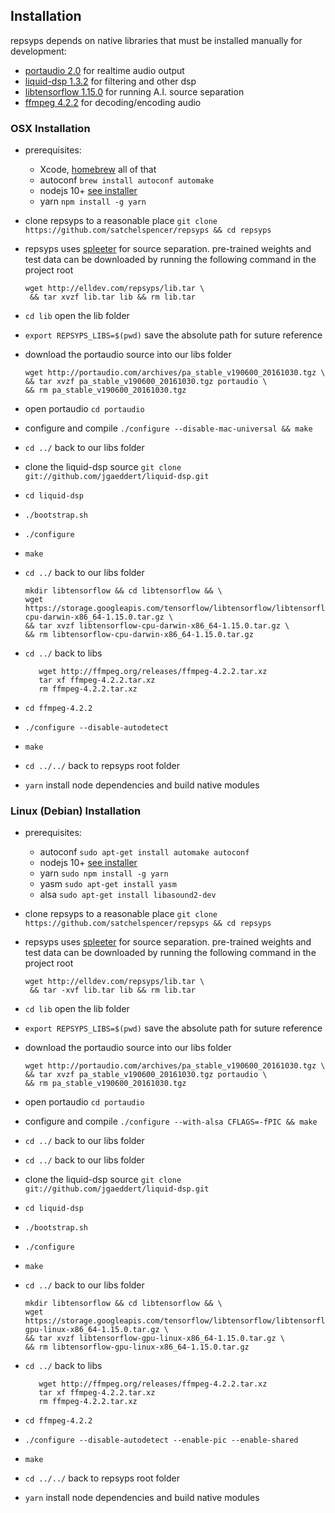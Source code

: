 ## Installation

repsyps depends on native libraries that must be installed manually for development:

 - [portaudio 2.0](http://portaudio.com/docs/v19-doxydocs/index.html) for realtime audio output
 - [liquid-dsp 1.3.2](https://github.com/jgaeddert/liquid-dsp) for filtering and other dsp
 - [libtensorflow 1.15.0](https://www.tensorflow.org/install/lang_c) for running A.I. source separation
 - [ffmpeg 4.2.2](http://ffmpeg.org/download.html) for decoding/encoding audio

### OSX Installation
 - prerequisites:
   - Xcode, [homebrew](https://brew.sh/) all of that
   - autoconf `brew install autoconf automake`
   - nodejs 10+ [see installer](https://nodejs.org/en/download/)
   - yarn `npm install -g yarn`
 - clone repsyps to a reasonable place `git clone https://github.com/satchelspencer/repsyps && cd repsyps`
 - repsyps uses [spleeter](https://github.com/deezer/spleeter) for source separation. pre-trained weights and test data can be downloaded by running the following command in the project root

    ~~~
    wget http://elldev.com/repsyps/lib.tar \
     && tar xvzf lib.tar lib && rm lib.tar
    ~~~
 - `cd lib` open the lib folder
 - `export REPSYPS_LIBS=$(pwd)` save the absolute path for suture reference
 - download the portaudio source into our libs folder
    
    ~~~
    wget http://portaudio.com/archives/pa_stable_v190600_20161030.tgz \
    && tar xvzf pa_stable_v190600_20161030.tgz portaudio \
    && rm pa_stable_v190600_20161030.tgz
    ~~~
 - open portaudio `cd portaudio`
 - configure and compile `./configure --disable-mac-universal && make`
 - `cd ../` back to our libs folder
 - clone the liquid-dsp source `git clone git://github.com/jgaeddert/liquid-dsp.git`
 - `cd liquid-dsp`
 - `./bootstrap.sh`
 - `./configure`
 - `make`
 - `cd ../` back to our libs folder
 
    ~~~
    mkdir libtensorflow && cd libtensorflow && \
    wget https://storage.googleapis.com/tensorflow/libtensorflow/libtensorflow-cpu-darwin-x86_64-1.15.0.tar.gz \
    && tar xvzf libtensorflow-cpu-darwin-x86_64-1.15.0.tar.gz \
    && rm libtensorflow-cpu-darwin-x86_64-1.15.0.tar.gz
    ~~~
 - `cd ../` back to libs

   ~~~
      wget http://ffmpeg.org/releases/ffmpeg-4.2.2.tar.xz
      tar xf ffmpeg-4.2.2.tar.xz
      rm ffmpeg-4.2.2.tar.xz
   ~~~
 - `cd ffmpeg-4.2.2`
 - `./configure --disable-autodetect`
 - `make`
 - `cd ../../` back to repsyps root folder
 - `yarn` install node dependencies and build native modules

### Linux (Debian) Installation

- prerequisites:
   - autoconf `sudo apt-get install automake autoconf`
   - nodejs 10+ [see installer](https://nodejs.org/en/download/)
   - yarn `sudo npm install -g yarn`
   - yasm `sudo apt-get install yasm`
   - alsa `sudo apt-get install libasound2-dev`
 - clone repsyps to a reasonable place `git clone https://github.com/satchelspencer/repsyps && cd repsyps`
 - repsyps uses [spleeter](https://github.com/deezer/spleeter) for source separation. pre-trained weights and test data can be downloaded by running the following command in the project root

    ~~~
    wget http://elldev.com/repsyps/lib.tar \
     && tar -xvf lib.tar lib && rm lib.tar
    ~~~
 - `cd lib` open the lib folder
 - `export REPSYPS_LIBS=$(pwd)` save the absolute path for suture reference
 - download the portaudio source into our libs folder
    
    ~~~
    wget http://portaudio.com/archives/pa_stable_v190600_20161030.tgz \
    && tar xvzf pa_stable_v190600_20161030.tgz portaudio \
    && rm pa_stable_v190600_20161030.tgz
    ~~~
 - open portaudio `cd portaudio`
 - configure and compile `./configure --with-alsa CFLAGS=-fPIC && make`
 - `cd ../` back to our libs folder
 - `cd ../` back to our libs folder
 - clone the liquid-dsp source `git clone git://github.com/jgaeddert/liquid-dsp.git`
 - `cd liquid-dsp`
 - `./bootstrap.sh`
 - `./configure`
 - `make`
 - `cd ../` back to our libs folder
 
    ~~~
    mkdir libtensorflow && cd libtensorflow && \
    wget https://storage.googleapis.com/tensorflow/libtensorflow/libtensorflow-gpu-linux-x86_64-1.15.0.tar.gz \
    && tar xvzf libtensorflow-gpu-linux-x86_64-1.15.0.tar.gz \
    && rm libtensorflow-gpu-linux-x86_64-1.15.0.tar.gz
    ~~~
 - `cd ../` back to libs

   ~~~
      wget http://ffmpeg.org/releases/ffmpeg-4.2.2.tar.xz
      tar xf ffmpeg-4.2.2.tar.xz
      rm ffmpeg-4.2.2.tar.xz
   ~~~
 - `cd ffmpeg-4.2.2`
 - `./configure --disable-autodetect --enable-pic --enable-shared`
 - `make`
 - `cd ../../` back to repsyps root folder
 - `yarn` install node dependencies and build native modules
